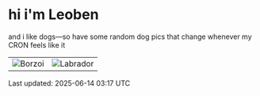 # hi i'm Leoben

and i like dogs—so have some random dog pics that change whenever my CRON feels like it

|  |  |
|--------|----------|
| ![Borzoi](https://random-dog-vercel.vercel.app/api/random-borzoi?v=1749871044) | ![Labrador](https://random-dog-vercel.vercel.app/api/random-labrador?v=1749871044) |

Last updated: 2025-06-14 03:17 UTC

